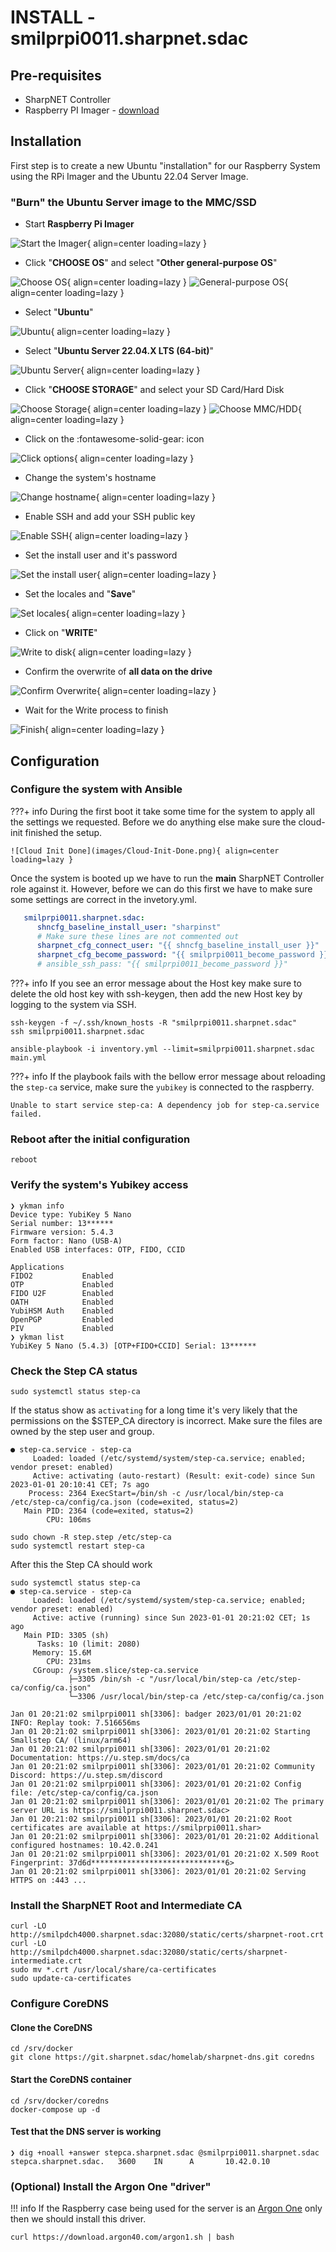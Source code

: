 # INSTALL - smilprpi0011.sharpnet.sdac

## Pre-requisites

- SharpNET Controller
- Raspberry PI Imager - [download](https://www.raspberrypi.com/software/)

## Installation

First step is to create a new Ubuntu "installation" for our Raspberry System using the RPi Imager and the Ubuntu 22.04 Server Image.

### "Burn" the Ubuntu Server image to the MMC/SSD

- Start **Raspberry Pi Imager**

![Start the Imager](images/RPI-Imager/Start%20RPI%20Imager.png){ align=center loading=lazy }

- Click "**CHOOSE OS**" and select "**Other general-purpose OS**"

![Choose OS](images/RPI-Imager/RPi-Image-011.png){ align=center loading=lazy }
![General-purpose OS](images/RPI-Imager/RPi-Image-014.png){ align=center loading=lazy }

- Select "**Ubuntu**"

![Ubuntu](images/RPI-Imager/RPi-Image-013.png){ align=center loading=lazy }

- Select "**Ubuntu Server 22.04.X LTS (64-bit)**"

![Ubuntu Server](images/RPI-Imager/RPi-Image-012.png){ align=center loading=lazy }

- Click "**CHOOSE STORAGE**" and select your SD Card/Hard Disk

![Choose Storage](images/RPI-Imager/RPi-Image-010.png){ align=center loading=lazy }
![Choose MMC/HDD](images/RPI-Imager/RPi-Image-009.png){ align=center loading=lazy }

- Click on the :fontawesome-solid-gear: icon

![Click options](images/RPI-Imager/RPi-Image-001.png){ align=center loading=lazy }

- Change the system's hostname

![Change hostname](images/RPI-Imager/RPi-Image-008.png){ align=center loading=lazy }

- Enable SSH and add your SSH public key

![Enable SSH](images/RPI-Imager/RPi-Image-005.png){ align=center loading=lazy }

- Set the install user and it's password

![Set the install user](images/RPI-Imager/RPi-Image-007.png){ align=center loading=lazy }

- Set the locales and "**Save**"

![Set locales](images/RPI-Imager/RPi-Image-006.png){ align=center loading=lazy }

- Click on "**WRITE**"

![Write to disk](images/RPI-Imager/RPi-Image-002.png){ align=center loading=lazy }

- Confirm the overwrite of **all data on the drive**

![Confirm Overwrite](images/RPI-Imager/RPi-Image-004.png){ align=center loading=lazy }

- Wait for the Write process to finish

![Finish](images/RPI-Imager/RPi-Image-000.png){ align=center loading=lazy }

## Configuration

### Configure the system with Ansible

???+ info
    During the first boot it take some time for the system to apply all the settings we requested. Before we do anything else make sure the cloud-init finished the setup.

    ![Cloud Init Done](images/Cloud-Init-Done.png){ align=center loading=lazy }

Once the system is booted up we have to run the **main** SharpNET Controller role against it. However, before we can do this first we have to make sure some settings are correct in the invetory.yml.

```yaml title="${controller}/inventory.yml" hl_lines="4 5"
   smilprpi0011.sharpnet.sdac:
      shncfg_baseline_install_user: "sharpinst"
      # Make sure these lines are not commented out
      sharpnet_cfg_connect_user: "{{ shncfg_baseline_install_user }}"
      sharpnet_cfg_become_password: "{{ smilprpi0011_become_password }}"
      # ansible_ssh_pass: "{{ smilprpi0011_become_password }}"
```

???+ info
    If you see an error message about the Host key make sure to delete the old host key with ssh-keygen, then add the new Host key by logging to the system via SSH.
```shell
ssh-keygen -f ~/.ssh/known_hosts -R "smilprpi0011.sharpnet.sdac"
ssh smilprpi0011.sharpnet.sdac
```

```shell
ansible-playbook -i inventory.yml --limit=smilprpi0011.sharpnet.sdac main.yml
```

<div id="rpi-fail-asciinema" style="z-index: 1; position: relative; max-width: 100%;"></div>

???+ info
    If the playbook fails with the bellow error message about reloading the `step-ca` service, make sure the `yubikey` is connected to the raspberry.
```shell
Unable to start service step-ca: A dependency job for step-ca.service failed.
```

<div id="rpi-success-asciinema" style="z-index: 1; position: relative; max-width: 100%;"></div>

### Reboot after the initial configuration

```shell
reboot
```

### Verify the system's Yubikey access

```shell
❯ ykman info
Device type: YubiKey 5 Nano
Serial number: 13******
Firmware version: 5.4.3
Form factor: Nano (USB-A)
Enabled USB interfaces: OTP, FIDO, CCID

Applications
FIDO2           Enabled
OTP             Enabled
FIDO U2F        Enabled
OATH            Enabled
YubiHSM Auth    Enabled
OpenPGP         Enabled
PIV             Enabled
❯ ykman list
YubiKey 5 Nano (5.4.3) [OTP+FIDO+CCID] Serial: 13******
```

### Check the Step CA status

```shell
sudo systemctl status step-ca
```

If the status show as `activating` for a long time it's very likely that the permissions on the $STEP_CA directory is incorrect. Make sure the files are owned by the step user and group.

```shell hl_lines="2"
● step-ca.service - step-ca
     Loaded: loaded (/etc/systemd/system/step-ca.service; enabled; vendor preset: enabled)
     Active: activating (auto-restart) (Result: exit-code) since Sun 2023-01-01 20:10:41 CET; 7s ago
    Process: 2364 ExecStart=/bin/sh -c /usr/local/bin/step-ca /etc/step-ca/config/ca.json (code=exited, status=2)
   Main PID: 2364 (code=exited, status=2)
        CPU: 106ms
```

```shell
sudo chown -R step.step /etc/step-ca
sudo systemctl restart step-ca
```

After this the Step CA should work

```shell
sudo systemctl status step-ca
● step-ca.service - step-ca
     Loaded: loaded (/etc/systemd/system/step-ca.service; enabled; vendor preset: enabled)
     Active: active (running) since Sun 2023-01-01 20:21:02 CET; 1s ago
   Main PID: 3305 (sh)
      Tasks: 10 (limit: 2080)
     Memory: 15.6M
        CPU: 231ms
     CGroup: /system.slice/step-ca.service
             ├─3305 /bin/sh -c "/usr/local/bin/step-ca /etc/step-ca/config/ca.json"
             └─3306 /usr/local/bin/step-ca /etc/step-ca/config/ca.json

Jan 01 20:21:02 smilprpi0011 sh[3306]: badger 2023/01/01 20:21:02 INFO: Replay took: 7.516656ms
Jan 01 20:21:02 smilprpi0011 sh[3306]: 2023/01/01 20:21:02 Starting Smallstep CA/ (linux/arm64)
Jan 01 20:21:02 smilprpi0011 sh[3306]: 2023/01/01 20:21:02 Documentation: https://u.step.sm/docs/ca
Jan 01 20:21:02 smilprpi0011 sh[3306]: 2023/01/01 20:21:02 Community Discord: https://u.step.sm/discord
Jan 01 20:21:02 smilprpi0011 sh[3306]: 2023/01/01 20:21:02 Config file: /etc/step-ca/config/ca.json
Jan 01 20:21:02 smilprpi0011 sh[3306]: 2023/01/01 20:21:02 The primary server URL is https://smilprpi0011.sharpnet.sdac>
Jan 01 20:21:02 smilprpi0011 sh[3306]: 2023/01/01 20:21:02 Root certificates are available at https://smilprpi0011.shar>
Jan 01 20:21:02 smilprpi0011 sh[3306]: 2023/01/01 20:21:02 Additional configured hostnames: 10.42.0.241
Jan 01 20:21:02 smilprpi0011 sh[3306]: 2023/01/01 20:21:02 X.509 Root Fingerprint: 37d6d******************************6>
Jan 01 20:21:02 smilprpi0011 sh[3306]: 2023/01/01 20:21:02 Serving HTTPS on :443 ...
```

### Install the SharpNET Root and Intermediate CA

```shell
curl -LO http://smilpdch4000.sharpnet.sdac:32080/static/certs/sharpnet-root.crt
curl -LO http://smilpdch4000.sharpnet.sdac:32080/static/certs/sharpnet-intermediate.crt
sudo mv *.crt /usr/local/share/ca-certificates
sudo update-ca-certificates
```

### Configure CoreDNS

#### Clone the CoreDNS

```shell
cd /srv/docker
git clone https://git.sharpnet.sdac/homelab/sharpnet-dns.git coredns
```

#### Start the CoreDNS container

```shell
cd /srv/docker/coredns
docker-compose up -d
```

#### Test that the DNS server is working

```shell
❯ dig +noall +answer stepca.sharpnet.sdac @smilprpi0011.sharpnet.sdac
stepca.sharpnet.sdac.   3600    IN      A       10.42.0.10
```

### (Optional) Install the Argon One "driver"

!!! info
    If the Raspberry case being used for the server is an [Argon One](https://www.argon40.com/products/argon-one-m-2-case-for-raspberry-pi-4) only then we should install this driver.

```shell
curl https://download.argon40.com/argon1.sh | bash
```

<script>
  window.onload = function(){
    AsciinemaPlayer.create('/images/asciinema/rpi0011-fail.cast', document.getElementById('rpi-fail-asciinema'), {
        poster: 'npt:1:23',
        rows: 13
    });
    AsciinemaPlayer.create('/images/asciinema/rpi0011-success.cast', document.getElementById('rpi-success-asciinema'), {
        poster: 'npt:1:23',
        rows: 13
    });
}
</script>